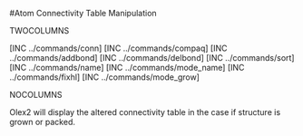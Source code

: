 #Atom Connectivity Table Manipulation

TWOCOLUMNS

[INC ../commands/conn]
[INC ../commands/compaq]
[INC ../commands/addbond]
[INC ../commands/delbond]
[INC ../commands/sort]
[INC ../commands/name]
[INC ../commands/mode_name]
[INC ../commands/fixhl]
[INC ../commands/mode_grow]

NOCOLUMNS

Olex2 will display the altered connectivity table in the case if structure is grown or packed.

